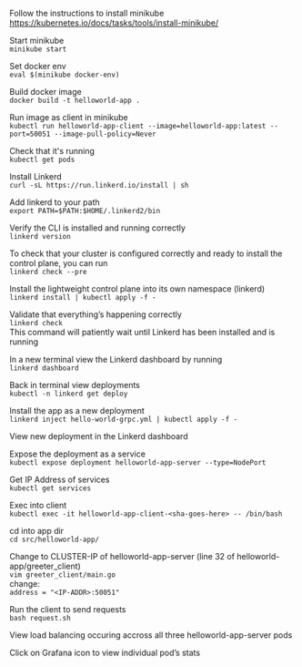 Follow the instructions to install minikube  
https://kubernetes.io/docs/tasks/tools/install-minikube/

Start minikube  
```minikube start```

Set docker env  
```eval $(minikube docker-env)```

Build docker image  
```docker build -t helloworld-app .```

Run image as client in minikube  
```kubectl run helloworld-app-client --image=helloworld-app:latest --port=50051 --image-pull-policy=Never```

Check that it's running  
```kubectl get pods```

Install Linkerd  
```curl -sL https://run.linkerd.io/install | sh```

Add linkerd to your path  
```export PATH=$PATH:$HOME/.linkerd2/bin```

Verify the CLI is installed and running correctly  
```linkerd version```

To check that your cluster is configured correctly and ready to install the control plane, you can run  
```linkerd check --pre```

Install the lightweight control plane into its own namespace (linkerd)  
```linkerd install | kubectl apply -f -```

Validate that everything’s happening correctly  
```linkerd check```  
This command will patiently wait until Linkerd has been installed and is running

In a new terminal view the Linkerd dashboard by running  
```linkerd dashboard```

Back in terminal view deployments  
```kubectl -n linkerd get deploy```

Install the app as a new deployment  
```linkerd inject hello-world-grpc.yml | kubectl apply -f -```

View new deployment in the Linkerd dashboard  

Expose the deployment as a service  
```kubectl expose deployment helloworld-app-server --type=NodePort```

Get IP Address of services  
```kubectl get services```

Exec into client  
```kubectl exec -it helloworld-app-client-<sha-goes-here> -- /bin/bash```

cd into app dir  
```cd src/helloworld-app/```

Change <IP-ADDR> to CLUSTER-IP of helloworld-app-server (line 32 of helloworld-app/greeter_client)  
```vim greeter_client/main.go```  
change:  
```address = "<IP-ADDR>:50051"```

Run the client to send requests  
```bash request.sh```

View load balancing occuring accross all three helloworld-app-server pods  

Click on Grafana icon to view individual pod’s stats  
